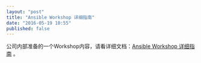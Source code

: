 ```yaml
---
layout: "post"
title: "Ansible Workshop 详细指南"
date: "2016-05-19 10:55"
published: false
---
```


公司内部准备的一个Workshop内容，请看详细文档：[Ansible Workshop 详细指南](https://yaowenjie.gitbooks.io/ansible-workshop/content/index.html) 。

<!-- 备用： http://www.jianshu.com/p/df42e636f95e
      https://github.com/ksky521/nodePPT
      http://www.oschina.net/news/26220/webslide-js-ppt-tool
      http://www.jianshu.com/p/e78cce9d5af0
      http://codepen.io/zuraizm/pen/vGDHl -->
